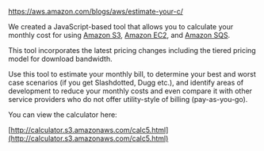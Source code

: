 https://aws.amazon.com/blogs/aws/estimate-your-c/

We created a JavaScript-based tool that allows you to calculate your monthly cost for using [Amazon S3](http://aws.amazon.com/s3), [Amazon EC2](http://aws.amazon.com/ec2), and [Amazon SQS](http://aws.amazon.com/sqs).

This tool incorporates the latest pricing changes including the tiered pricing model for download bandwidth.

Use this tool to estimate your monthly bill, to determine your best and worst case scenarios (if you get Slashdotted, Dugg etc.), and identify areas of development to reduce your monthly costs and even compare it with other service providers who do not offer utility-style of billing (pay-as-you-go).

You can view the calculator here:

[http://calculator.s3.amazonaws.com/calc5.html](http://calculator.s3.amazonaws.com/calc5.html)